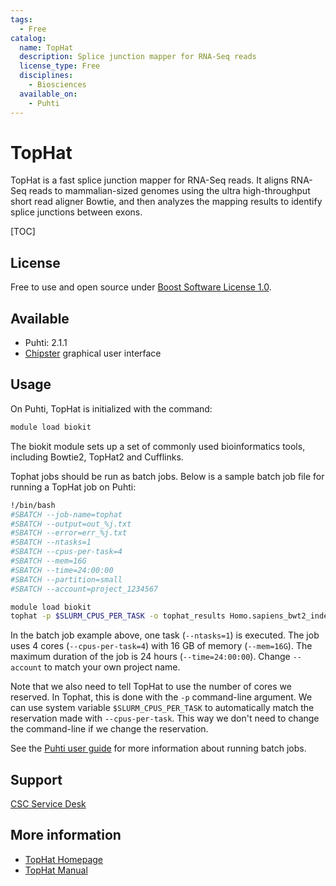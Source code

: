 ```yaml
---
tags:
  - Free
catalog:
  name: TopHat
  description: Splice junction mapper for RNA-Seq reads
  license_type: Free
  disciplines:
    - Biosciences
  available_on:
    - Puhti
---
```


# TopHat

TopHat is a fast splice junction mapper for RNA-Seq reads. It aligns RNA-Seq reads to mammalian-sized genomes using the ultra high-throughput short read aligner Bowtie, and then analyzes the mapping results to identify splice junctions between exons.

[TOC]

## License

Free to use and open source under [Boost Software License 1.0](https://github.com/DaehwanKimLab/tophat/blob/master/LICENSE).

## Available

-   Puhti: 2.1.1
-   [Chipster](https://chipster.csc.fi) graphical user interface

## Usage

On Puhti, TopHat is initialized with the command:

```bash
module load biokit
```

The biokit module sets up a set of commonly used bioinformatics tools, including Bowtie2, TopHat2 and Cufflinks.

Tophat jobs should be run as batch jobs. Below is a sample batch job file for running a TopHat job on Puhti:

```bash
!/bin/bash
#SBATCH --job-name=tophat
#SBATCH --output=out_%j.txt
#SBATCH --error=err_%j.txt
#SBATCH --ntasks=1
#SBATCH --cpus-per-task=4
#SBATCH --mem=16G
#SBATCH --time=24:00:00
#SBATCH --partition=small
#SBATCH --account=project_1234567

module load biokit
tophat -p $SLURM_CPUS_PER_TASK -o tophat_results Homo.sapiens_bwt2_index reads1.fq reads2.fq 
```

In the batch job example above, one task (`--ntasks=1`) is executed. The job uses 4 cores (`--cpus-per-task=4`) with 16 GB of memory (`--mem=16G`). The maximum duration of the job is 24 hours (`--time=24:00:00`). Change `--account` to match your own project name.

Note that we also need to tell TopHat to use the number of cores we reserved. In Tophat, this is done with the `-p` command-line argument. We can use system variable `$SLURM_CPUS_PER_TASK` to automatically match the reservation made with `--cpus-per-task`. This way we don't need to change the command-line if we change the reservation.

See the [Puhti user guide](../computing/running/getting-started.md) for more information about running batch jobs.

## Support

[CSC Service Desk](../support/contact.md)

## More information

* [TopHat Homepage](http://ccb.jhu.edu/software/tophat/index.shtml)
* [TopHat Manual](http://ccb.jhu.edu/software/tophat/manual.shtml)
